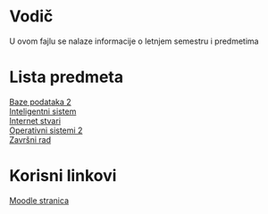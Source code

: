 # Vodič
U ovom fajlu se nalaze informacije o letnjem semestru i predmetima

# Lista predmeta

[Baze podataka 2][bp2]  
[Inteligentni sistem][intsys]  
[Internet stvari][iot]  
[Operativni sistemi 2][os2]  
[Završni rad][zr]  

# Korisni linkovi

[Moodle stranica][moodle stranica]



[//]: # (---------------------------------------------------------)

[//]: # (-------------U ovom delu se nalaze reference-------------)

[//]: # (---------------------------------------------------------)



[//]: # ( Lista predmeta reference )

[bp2]: ./BP2/Vodi%C4%8D_predmet.md#vodi%C4%8D
[intsys]: ./INTSYS/Vodi%C4%8D_predmet.md#vodi%C4%8D
[iot]: ./IOT/Vodi%C4%8D_predmet.md#vodi%C4%8D
[os2]: ./OS2/Vodi%C4%8D_predmet.md#vodi%C4%8D
[zr]: ./ZR/Vodi%C4%8D_predmet.md#vodi%C4%8D


[//]: # ( Meeting reference )

[meeting-{skracenica_naziva_predmeta}-p]: place.holder

[meeting-{skracenica_naziva_predmeta}-v]: place.holder



[//]: # ( Korisni linkovi reference )

[moodle stranica]: https://imi.pmf.kg.ac.rs/moodle/course/index.php?categoryid=102

